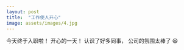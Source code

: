 ```yaml
---
layout: post
title:  "工作使人开心"
image: assets/images/4.jpg
---
```


今天终于入职啦！ 开心的一天！ 认识了好多同事， 公司的氛围太棒了 😆